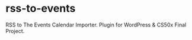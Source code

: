 # rss-to-events
RSS to The Events Calendar Importer. Plugin for WordPress &amp; CS50x Final Project.
